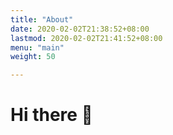 ```yaml
---
title: "About"
date: 2020-02-02T21:38:52+08:00
lastmod: 2020-02-02T21:41:52+08:00
menu: "main"
weight: 50

---
```


# Hi there 👋